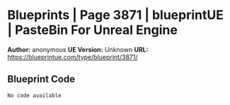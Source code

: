 # Blueprints | Page 3871 | blueprintUE | PasteBin For Unreal Engine

**Author:** anonymous
**UE Version:** Unknown
**URL:** https://blueprintue.com/type/blueprint/3871/

## Blueprint Code
```ue4
No code available
```
